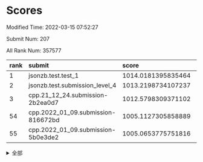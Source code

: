 # Scores

Modified Time: 2022-03-15 07:52:27

Submit Num: 207

All Rank Num: 357577

| rank |               submit               |       score        |       sigma        | pk_num |
| :--- | :--------------------------------- | :----------------- | :----------------- | :----- |
| 1    | jsonzb.test.test_1                 | 1014.0181395835464 | 0.8326691397156244 | 6907   |
| 2    | jsonzb.test.submission_level_4     | 1013.2198734107237 | 0.7860424975850797 | 6909   |
| 3    | cpp.21_12_24.submission-2b2ea0d7   | 1012.5798309371102 | 0.8126095090913561 | 6915   |
| 54   | cpp.2022_01_09.submission-816672bd | 1005.1127305858889 | 0.7245308450973451 | 6911   |
| 55   | cpp.2022_01_09.submission-5b0e3de2 | 1005.0653775751816 | 0.7152211936706686 | 6907   |


<details>
<summary>全部</summary>

| rank |                 submit                 |       score        |       sigma        | pk_num |
| :--- | :------------------------------------- | :----------------- | :----------------- | :----- |
| 1    | jsonzb.test.test_1                     | 1014.0181395835464 | 0.8326691397156244 | 6907   |
| 2    | jsonzb.test.submission_level_4         | 1013.2198734107237 | 0.7860424975850797 | 6909   |
| 3    | cpp.21_12_24.submission-2b2ea0d7       | 1012.5798309371102 | 0.8126095090913561 | 6915   |
| 4    | gobigger.level_3.submission_level_3_35 | 1011.8652266034816 | 0.7722213179266124 | 6910   |
| 5    | gobigger.level_3.submission_level_3_2  | 1011.4244965810564 | 0.7741814512665399 | 6913   |
| 6    | gobigger.level_3.submission_level_3_22 | 1011.1531607029386 | 0.7582878922885181 | 6908   |
| 7    | gobigger.level_3.submission_level_3_24 | 1011.1053831803406 | 0.774577254568753  | 6912   |
| 8    | gobigger.level_3.submission_level_3_6  | 1011.100427389065  | 0.8066932136330858 | 6909   |
| 9    | gobigger.level_3.submission_level_3_45 | 1011.0479270021814 | 0.7605524403342792 | 6909   |
| 10   | gobigger.level_3.submission_level_3_18 | 1010.9184397944867 | 0.7720509580338653 | 6912   |
| 11   | gobigger.level_3.submission_level_3_21 | 1010.8918586085027 | 0.7546267260565386 | 6910   |
| 12   | gobigger.level_3.submission_level_3_16 | 1010.8826312097359 | 0.7808563481047126 | 6910   |
| 13   | gobigger.level_3.submission_level_3_15 | 1010.8576728864111 | 0.7736364224820812 | 6907   |
| 14   | gobigger.level_3.submission_level_3_8  | 1010.8515717749141 | 0.761020189539253  | 6912   |
| 15   | gobigger.level_3.submission_level_3_12 | 1010.6894394469796 | 0.7719370058062407 | 6909   |
| 16   | gobigger.level_3.submission_level_3_38 | 1010.6810161302476 | 0.764284725319283  | 6915   |
| 17   | gobigger.level_3.submission_level_3_41 | 1010.6421782186582 | 0.7727841596279136 | 6912   |
| 18   | gobigger.level_3.submission_level_3_20 | 1010.6100175471387 | 0.7903891121284778 | 6911   |
| 19   | gobigger.level_3.submission_level_3_36 | 1010.6029366142986 | 0.7567737544268838 | 6912   |
| 20   | gobigger.level_3.submission_level_3_28 | 1010.5731847358509 | 0.7707149499210901 | 6908   |
| 21   | gobigger.level_3.submission_level_3_37 | 1010.5337142256592 | 0.7631073327523    | 6909   |
| 22   | gobigger.level_3.submission_level_3_48 | 1010.4423781625833 | 0.7776089370420445 | 6912   |
| 23   | gobigger.level_3.submission_level_3_33 | 1010.385596096746  | 0.7573367392207206 | 6909   |
| 24   | gobigger.level_3.submission_level_3_1  | 1010.3632411226152 | 0.7627399000707422 | 6910   |
| 25   | gobigger.level_3.submission_level_3_4  | 1010.330955130016  | 0.77851283668586   | 6909   |
| 26   | gobigger.level_3.submission_level_3_47 | 1010.327331014724  | 0.7854320276874682 | 6912   |
| 27   | gobigger.level_3.submission_level_3_29 | 1010.309730365277  | 0.7562354130851966 | 6909   |
| 28   | gobigger.level_3.submission_level_3_31 | 1010.3082210835988 | 0.7410195192269756 | 6911   |
| 29   | gobigger.level_3.submission_level_3_14 | 1010.2611184871474 | 0.7429756464095408 | 6912   |
| 30   | gobigger.level_3.submission_level_3_43 | 1010.2034301590371 | 0.770526858676093  | 6908   |
| 31   | gobigger.level_3.submission_level_3_49 | 1010.1881151655389 | 0.7610151343121518 | 6911   |
| 32   | gobigger.level_3.submission_level_3_17 | 1010.1875959016686 | 0.7600819912494383 | 6906   |
| 33   | gobigger.level_3.submission_level_3_19 | 1010.1332015159785 | 0.7451180915439811 | 6909   |
| 34   | gobigger.level_3.submission_level_3_5  | 1009.9475275969995 | 0.7660885131240563 | 6912   |
| 35   | gobigger.level_3.submission_level_3_25 | 1009.8693559127707 | 0.7457417865438056 | 6911   |
| 36   | gobigger.level_3.submission_level_3_3  | 1009.7849061764674 | 0.7469483373654846 | 6910   |
| 37   | gobigger.level_3.submission_level_3_30 | 1009.7768638175467 | 0.7714781631408449 | 6913   |
| 38   | gobigger.level_3.submission_level_3_27 | 1009.7694656481077 | 0.7705017915323988 | 6913   |
| 39   | gobigger.level_3.submission_level_3_23 | 1009.7354590167221 | 0.7434888864641711 | 6912   |
| 40   | gobigger.level_3.submission_level_3_9  | 1009.6920305167085 | 0.7447798446887157 | 6910   |
| 41   | gobigger.level_3.submission_level_3_10 | 1009.6360873073    | 0.7440910643917209 | 6908   |
| 42   | gobigger.level_3.submission_level_3_39 | 1009.5788914001281 | 0.729098390643384  | 6909   |
| 43   | gobigger.level_3.submission_level_3_44 | 1009.4882370639484 | 0.768026897701278  | 6910   |
| 44   | gobigger.level_3.submission_level_3_40 | 1009.4650466179467 | 0.7658631739146156 | 6905   |
| 45   | gobigger.level_3.submission_level_3_11 | 1009.1863702704987 | 0.7532554625080992 | 6910   |
| 46   | gobigger.level_3.submission_level_3_26 | 1009.0924579418153 | 0.7464153343548742 | 6910   |
| 47   | gobigger.level_3.submission_level_3_42 | 1008.9923853713312 | 0.7404456272956947 | 6908   |
| 48   | gobigger.level_3.submission_level_3_46 | 1008.8787725351876 | 0.7663364138253118 | 6913   |
| 49   | gobigger.level_3.submission_level_3_34 | 1008.8733495732904 | 0.7597879357748702 | 6908   |
| 50   | gobigger.level_3.submission_level_3_13 | 1008.687486407461  | 0.7252565121514888 | 6909   |
| 51   | gobigger.level_3.submission_level_3_7  | 1008.5497595531343 | 0.7322651094508367 | 6908   |
| 52   | gobigger.level_3.submission_level_3_32 | 1008.4756828939137 | 0.7447943142315366 | 6910   |
| 53   | gobigger.level_3.submission_level_3_0  | 1007.318997071831  | 0.7506231163572997 | 6912   |
| 54   | cpp.2022_01_09.submission-816672bd     | 1005.1127305858889 | 0.7245308450973451 | 6911   |
| 55   | cpp.2022_01_09.submission-5b0e3de2     | 1005.0653775751816 | 0.7152211936706686 | 6907   |
| 56   | gobigger.level_1.submission_level_1_13 | 1004.9767010970515 | 0.7252737092503896 | 6907   |
| 57   | gobigger.level_1.submission_level_1_2  | 1004.524803571825  | 0.7273721592528269 | 6912   |
| 58   | gobigger.level_1.submission_level_1_1  | 1004.4914872480578 | 0.7198906722800144 | 6905   |
| 59   | gobigger.level_1.submission_level_1_16 | 1004.2074131383522 | 0.7323782627591515 | 6913   |
| 60   | gobigger.level_1.submission_level_1_35 | 1004.1968046116556 | 0.7228924337190987 | 6909   |
| 61   | gobigger.level_1.submission_level_1_9  | 1004.1496619057074 | 0.7081215476238792 | 6912   |
| 62   | gobigger.level_1.submission_level_1_17 | 1004.1486058788539 | 0.7236716014036088 | 6910   |
| 63   | gobigger.level_1.submission_level_1_32 | 1004.0366933712766 | 0.7376456215174296 | 6909   |
| 64   | gobigger.level_1.submission_level_1_5  | 1003.9554345379898 | 0.7135370298968564 | 6908   |
| 65   | gobigger.level_1.submission_level_1_11 | 1003.9264083306269 | 0.7121554123085992 | 6907   |
| 66   | gobigger.level_1.submission_level_1_34 | 1003.8156183984926 | 0.7212969648184369 | 6906   |
| 67   | gobigger.level_1.submission_level_1_19 | 1003.809214274934  | 0.7268781125101508 | 6912   |
| 68   | gobigger.level_1.submission_level_1_24 | 1003.7544052711855 | 0.7215103396597635 | 6912   |
| 69   | gobigger.level_1.submission_level_1_4  | 1003.7089235952566 | 0.7061804825275231 | 6908   |
| 70   | gobigger.level_1.submission_level_1_7  | 1003.6066728670501 | 0.7119145724625856 | 6910   |
| 71   | gobigger.level_1.submission_level_1_29 | 1003.5717265860375 | 0.7119342512885892 | 6910   |
| 72   | gobigger.level_1.submission_level_1_48 | 1003.527838951499  | 0.7131147668352154 | 6903   |
| 73   | gobigger.level_1.submission_level_1_26 | 1003.502908971124  | 0.7087668245364526 | 6911   |
| 74   | gobigger.level_1.submission_level_1_47 | 1003.4401408574009 | 0.7023764012546762 | 6913   |
| 75   | gobigger.level_1.submission_level_1_46 | 1003.3486294768436 | 0.7085621345569705 | 6911   |
| 76   | gobigger.level_1.submission_level_1_28 | 1003.2490202487929 | 0.7214340169161435 | 6909   |
| 77   | gobigger.level_1.submission_level_1_20 | 1003.229019790015  | 0.7112967546487606 | 6906   |
| 78   | gobigger.level_1.submission_level_1_40 | 1003.2101034409015 | 0.7083707592388625 | 6910   |
| 79   | gobigger.level_1.submission_level_1_27 | 1003.1511925187774 | 0.7087193063597882 | 6909   |
| 80   | gobigger.level_1.submission_level_1_36 | 1003.0658594652084 | 0.7111871465155947 | 6910   |
| 81   | gobigger.level_1.submission_level_1_42 | 1003.0640735814677 | 0.7183186069966955 | 6905   |
| 82   | gobigger.level_1.submission_level_1_41 | 1003.0596362909511 | 0.7287934085835658 | 6908   |
| 83   | gobigger.level_1.submission_level_1_31 | 1003.0466793906486 | 0.7195649880736202 | 6908   |
| 84   | gobigger.level_1.submission_level_1_15 | 1003.0411808215379 | 0.7189713377631509 | 6917   |
| 85   | gobigger.level_1.submission_level_1_14 | 1003.0214097370531 | 0.7157306402410653 | 6909   |
| 86   | gobigger.level_1.submission_level_1_37 | 1002.9228085758832 | 0.7307814615592103 | 6911   |
| 87   | gobigger.level_1.submission_level_1_3  | 1002.9204093991762 | 0.7018162118591303 | 6906   |
| 88   | gobigger.level_1.submission_level_1_25 | 1002.918189687966  | 0.7282526337193037 | 6910   |
| 89   | gobigger.level_1.submission_level_1_39 | 1002.8932405526818 | 0.7112708629084609 | 6910   |
| 90   | gobigger.level_1.submission_level_1_38 | 1002.8732547318566 | 0.7133393872289102 | 6907   |
| 91   | gobigger.level_1.submission_level_1_43 | 1002.865415053226  | 0.7144928482523428 | 6911   |
| 92   | gobigger.level_1.submission_level_1_45 | 1002.8439772228697 | 0.7098486556748773 | 6908   |
| 93   | gobigger.level_1.submission_level_1_0  | 1002.7118729744975 | 0.7130723720740034 | 6908   |
| 94   | gobigger.level_1.submission_level_1_22 | 1002.6645912395016 | 0.7139981791914753 | 6911   |
| 95   | gobigger.level_1.submission_level_1_8  | 1002.6513136386927 | 0.7207562987821164 | 6907   |
| 96   | gobigger.level_1.submission_level_1_33 | 1002.6267061217201 | 0.7104201736505616 | 6909   |
| 97   | gobigger.level_1.submission_level_1_21 | 1002.6256607707757 | 0.72044815308045   | 6908   |
| 98   | gobigger.level_1.submission_level_1_30 | 1002.6226342572054 | 0.7130410893165258 | 6911   |
| 99   | gobigger.level_1.submission_level_1_6  | 1002.5066871672558 | 0.7131464042929562 | 6912   |
| 100  | gobigger.level_1.submission_level_1_18 | 1002.500726401742  | 0.7070412340865571 | 6908   |
| 101  | gobigger.level_1.submission_level_1_44 | 1002.4350755700644 | 0.7072828287623162 | 6914   |
| 102  | gobigger.level_1.submission_level_1_49 | 1002.3184105471602 | 0.7093862625142558 | 6910   |
| 103  | gobigger.level_1.submission_level_1_10 | 1002.2635008270709 | 0.714784415148526  | 6909   |
| 104  | gobigger.level_1.submission_level_1_12 | 1002.0610867959373 | 0.7188585313158643 | 6907   |
| 105  | gobigger.level_1.submission_level_1_23 | 1002.0044450339516 | 0.7196722009153365 | 6908   |
| 106  | gobigger.random.submission_random_17   | 997.1750935759038  | 0.7027748796724806 | 6912   |
| 107  | gobigger.random.submission_random_21   | 996.9735153816516  | 0.7155497460491272 | 6907   |
| 108  | gobigger.random.submission_random_13   | 996.9556424129815  | 0.7143469812873317 | 6913   |
| 109  | gobigger.random.submission_random_33   | 996.870138080383   | 0.703474551410952  | 6908   |
| 110  | gobigger.random.submission_random_39   | 996.8016867905744  | 0.7030918479586683 | 6911   |
| 111  | gobigger.random.submission_random_28   | 996.7852500489547  | 0.7052160404433657 | 6912   |
| 112  | gobigger.random.submission_random_19   | 996.7412329063461  | 0.7085294007547867 | 6907   |
| 113  | gobigger.random.submission_random_10   | 996.7136395798445  | 0.7150033301507281 | 6908   |
| 114  | gobigger.random.submission_random_22   | 996.5297668496103  | 0.7100196696312402 | 6906   |
| 115  | gobigger.random.submission_random_16   | 996.4925969995933  | 0.7210866910062059 | 6911   |
| 116  | gobigger.random.submission_random_3    | 996.4695559526248  | 0.7081213161101394 | 6910   |
| 117  | gobigger.random.submission_random_36   | 996.4531037105182  | 0.7018314717888237 | 6908   |
| 118  | gobigger.random.submission_random_34   | 996.3790906213275  | 0.714305182030027  | 6911   |
| 119  | gobigger.random.submission_random_42   | 996.3347979600417  | 0.7115503742653072 | 6910   |
| 120  | gobigger.random.submission_random_12   | 996.3333947318486  | 0.7169348300104267 | 6909   |
| 121  | gobigger.random.submission_random_20   | 996.3215405442784  | 0.7083489495495209 | 6910   |
| 122  | gobigger.random.submission_random_45   | 996.2701988581805  | 0.7160102176546262 | 6909   |
| 123  | gobigger.random.submission_random_0    | 996.2459507813538  | 0.7053986257611015 | 6905   |
| 124  | gobigger.random.submission_random_14   | 996.0622030002922  | 0.7184532064100705 | 6912   |
| 125  | gobigger.random.submission_random_35   | 996.060320249516   | 0.714125814063732  | 6912   |
| 126  | gobigger.random.submission_random_43   | 996.0469828736955  | 0.7148433567090842 | 6908   |
| 127  | gobigger.random.submission_random_44   | 996.0351684369397  | 0.7118801014015883 | 6913   |
| 128  | gobigger.random.submission_random_31   | 996.0301632541615  | 0.7167862938160912 | 6912   |
| 129  | gobigger.random.submission_random_29   | 995.9941888959091  | 0.7149591336332547 | 6911   |
| 130  | gobigger.random.submission_random_23   | 995.9893821580496  | 0.6958846972405894 | 6911   |
| 131  | gobigger.random.submission_random_8    | 995.9498488884125  | 0.7145917135505745 | 6911   |
| 132  | gobigger.random.submission_random_26   | 995.9381920280234  | 0.7036325795489744 | 6911   |
| 133  | gobigger.random.submission_random_40   | 995.9019765006512  | 0.7074211013180612 | 6909   |
| 134  | gobigger.random.submission_random_15   | 995.877487964028   | 0.7248742417022221 | 6909   |
| 135  | gobigger.random.submission_random_18   | 995.8459685246203  | 0.7238218042407625 | 6906   |
| 136  | gobigger.random.submission_random_30   | 995.7871783207958  | 0.7243843439007719 | 6909   |
| 137  | gobigger.random.submission_random_32   | 995.6425436143676  | 0.7195940663746989 | 6911   |
| 138  | gobigger.random.submission_random_25   | 995.6190717035495  | 0.7034842733922085 | 6910   |
| 139  | gobigger.random.submission_random_49   | 995.5773555927467  | 0.7160556789576418 | 6903   |
| 140  | gobigger.random.submission_random_38   | 995.5630252200434  | 0.7186778749487036 | 6908   |
| 141  | gobigger.random.submission_random_7    | 995.5204594773476  | 0.729293207864488  | 6913   |
| 142  | gobigger.random.submission_random_4    | 995.5136940706453  | 0.7008687179994575 | 6913   |
| 143  | gobigger.random.submission_random_9    | 995.4997312007804  | 0.7201927322248984 | 6905   |
| 144  | gobigger.random.submission_random_48   | 995.4986353409208  | 0.703378366984639  | 6911   |
| 145  | gobigger.random.submission_random_6    | 995.4238937442409  | 0.7108794237544448 | 6908   |
| 146  | gobigger.random.submission_random_24   | 995.3408401460226  | 0.710853981050733  | 6907   |
| 147  | gobigger.random.submission_random_5    | 995.3069081272093  | 0.712294324196014  | 6910   |
| 148  | gobigger.random.submission_random_2    | 995.3048637889895  | 0.7124795641058898 | 6910   |
| 149  | gobigger.random.submission_random_41   | 995.2376780505094  | 0.7063711413076327 | 6912   |
| 150  | gobigger.random.submission_random_46   | 995.1809930576765  | 0.710698712266679  | 6914   |
| 151  | gobigger.random.submission_random_37   | 995.1775242215629  | 0.7001460711050262 | 6916   |
| 152  | gobigger.random.submission_random_27   | 995.1560313770177  | 0.709809013319252  | 6907   |
| 153  | gobigger.random.submission_random_47   | 995.1468106119456  | 0.718103423450357  | 6910   |
| 154  | gobigger.random.submission_random_1    | 995.1129750754126  | 0.7134248027832845 | 6911   |
| 155  | gobigger.random.submission_random_11   | 994.8256625729268  | 0.710688822803382  | 6905   |
| 156  | gobigger.level_2.submission_level_2_33 | 993.7911146474135  | 0.7326337217676682 | 6913   |
| 157  | gobigger.level_2.submission_level_2_10 | 993.719261739375   | 0.7279494036080825 | 6907   |
| 158  | gobigger.level_2.submission_level_2_20 | 993.649749480078   | 0.7340312565694388 | 6908   |
| 159  | gobigger.level_2.submission_level_2_2  | 993.6276679102493  | 0.7261766998491707 | 6909   |
| 160  | gobigger.level_2.submission_level_2_46 | 993.542272685996   | 0.7289208498889199 | 6901   |
| 161  | gobigger.level_2.submission_level_2_48 | 993.4366192594996  | 0.732701597889935  | 6910   |
| 162  | gobigger.level_2.submission_level_2_41 | 993.2788187557053  | 0.7453786566416265 | 6906   |
| 163  | gobigger.level_2.submission_level_2_28 | 993.1318249928385  | 0.7398114121982654 | 6911   |
| 164  | gobigger.level_2.submission_level_2_45 | 993.097190950587   | 0.7233262562858319 | 6910   |
| 165  | gobigger.level_2.submission_level_2_23 | 993.0046471537619  | 0.7331717546453784 | 6911   |
| 166  | gobigger.level_2.submission_level_2_47 | 992.8350334850911  | 0.7488765918591791 | 6913   |
| 167  | gobigger.level_2.submission_level_2_44 | 992.7888567746285  | 0.7324971259054137 | 6912   |
| 168  | gobigger.level_2.submission_level_2_19 | 992.7091064397417  | 0.7410738860399797 | 6910   |
| 169  | gobigger.level_2.submission_level_2_27 | 992.6477544526804  | 0.7533930331229647 | 6912   |
| 170  | gobigger.level_2.submission_level_2_16 | 992.6415900192961  | 0.7432044762545444 | 6914   |
| 171  | gobigger.level_2.submission_level_2_11 | 992.6186896461469  | 0.7322016884297153 | 6911   |
| 172  | gobigger.level_2.submission_level_2_22 | 992.5609923240085  | 0.7338670296549005 | 6912   |
| 173  | gobigger.level_2.submission_level_2_42 | 992.5349763264243  | 0.7511793866971346 | 6913   |
| 174  | gobigger.level_2.submission_level_2_24 | 992.5315832368574  | 0.7483627167710547 | 6910   |
| 175  | gobigger.level_2.submission_level_2_35 | 992.296703917303   | 0.7535666496932962 | 6909   |
| 176  | gobigger.level_2.submission_level_2_17 | 992.2540604496606  | 0.7567981753875295 | 6909   |
| 177  | gobigger.level_2.submission_level_2_31 | 992.1788129454945  | 0.7403192725927991 | 6915   |
| 178  | gobigger.level_2.submission_level_2_15 | 992.129194747191   | 0.7349543864036612 | 6912   |
| 179  | gobigger.level_2.submission_level_2_34 | 992.123990788825   | 0.7344366270913485 | 6910   |
| 180  | gobigger.level_2.submission_level_2_7  | 992.1180243201318  | 0.748125676441385  | 6909   |
| 181  | gobigger.level_2.submission_level_2_29 | 992.1117552089689  | 0.7458478447190589 | 6914   |
| 182  | gobigger.level_2.submission_level_2_25 | 992.0609248254997  | 0.7784687636635194 | 6911   |
| 183  | gobigger.level_2.submission_level_2_12 | 992.0111353900911  | 0.7447646583804548 | 6910   |
| 184  | gobigger.level_2.submission_level_2_30 | 991.9768214521958  | 0.7540561507922622 | 6908   |
| 185  | gobigger.level_2.submission_level_2_13 | 991.9238166589481  | 0.7317685728046118 | 6911   |
| 186  | gobigger.level_2.submission_level_2_6  | 991.8385171692718  | 0.7424164704823641 | 6903   |
| 187  | gobigger.level_2.submission_level_2_39 | 991.779783070288   | 0.7481156207974645 | 6912   |
| 188  | gobigger.level_2.submission_level_2_14 | 991.6974529125331  | 0.759171096278214  | 6907   |
| 189  | gobigger.level_2.submission_level_2_49 | 991.6628169864699  | 0.7584408126700578 | 6910   |
| 190  | gobigger.level_2.submission_level_2_36 | 991.596265068123   | 0.7421299377383302 | 6906   |
| 191  | gobigger.level_2.submission_level_2_43 | 991.5085940448992  | 0.7573891954062012 | 6911   |
| 192  | gobigger.level_2.submission_level_2_4  | 991.4629110040347  | 0.7404135805218877 | 6914   |
| 193  | gobigger.level_2.submission_level_2_40 | 991.3564253729129  | 0.7553362999794823 | 6908   |
| 194  | gobigger.level_2.submission_level_2_0  | 991.2584440826698  | 0.7559227831137805 | 6914   |
| 195  | gobigger.level_2.submission_level_2_37 | 991.2164217511215  | 0.7511851928001221 | 6901   |
| 196  | gobigger.level_2.submission_level_2_1  | 991.1805886377205  | 0.780291305016774  | 6906   |
| 197  | gobigger.level_2.submission_level_2_32 | 991.1706264371605  | 0.7435217130888131 | 6914   |
| 198  | gobigger.level_2.submission_level_2_21 | 991.1537928056274  | 0.759617295205226  | 6907   |
| 199  | gobigger.level_2.submission_level_2_8  | 991.0630444210522  | 0.7486077438825721 | 6908   |
| 200  | gobigger.level_2.submission_level_2_38 | 991.0054475379147  | 0.7519102350673209 | 6911   |
| 201  | gobigger.level_2.submission_level_2_5  | 990.9987123046801  | 0.7566736554032981 | 6910   |
| 202  | gobigger.level_2.submission_level_2_3  | 990.6540607365521  | 0.7442836047506869 | 6910   |
| 203  | gobigger.level_2.submission_level_2_18 | 990.2005099346751  | 0.7775918248662176 | 6909   |
| 204  | gobigger.level_2.submission_level_2_26 | 990.0140652044822  | 0.7548437658272698 | 6905   |
| 205  | gobigger.level_2.submission_level_2_9  | 989.3024948336661  | 0.7489160593540067 | 6907   |
| 206  | gobigger.none.submission_none_0        | 976.7720945869197  | 1.390832904100133  | 6911   |
| 207  | gobigger.none.submission_none_1        | 974.9907654289583  | 1.5302221929366258 | 6911   |

</details>